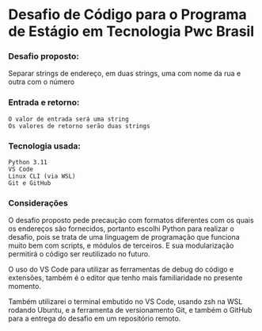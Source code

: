 # Desafio de Código para o Programa de Estágio em Tecnologia Pwc Brasil

### Desafio proposto:

Separar strings de endereço, em duas strings, uma com nome da rua e outra com o número

### Entrada e retorno:

```
O valor de entrada será uma string
Os valores de retorno serão duas strings
```

### Tecnologia usada:

```
Python 3.11
VS Code
Linux CLI (via WSL)
Git e GitHub
```

### Considerações

O desafio proposto pede precaução com formatos diferentes com os quais os endereços são fornecidos, portanto escolhi Python para realizar o desafio, pois se trata de uma linguagem de programação que funciona muito bem com scripts, e módulos de terceiros. E sua modularização permitirá o código ser reutilizado no futuro.

O uso do VS Code para utilizar as ferramentas de debug do código e extensões, também é o editor que tenho mais familiaridade no presente momento.

Também utilizarei o terminal embutido no VS Code, usando zsh na WSL rodando Ubuntu, e a ferramenta de versionamento Git, e também o GitHub para a entrega do desafio em um repositório remoto.
